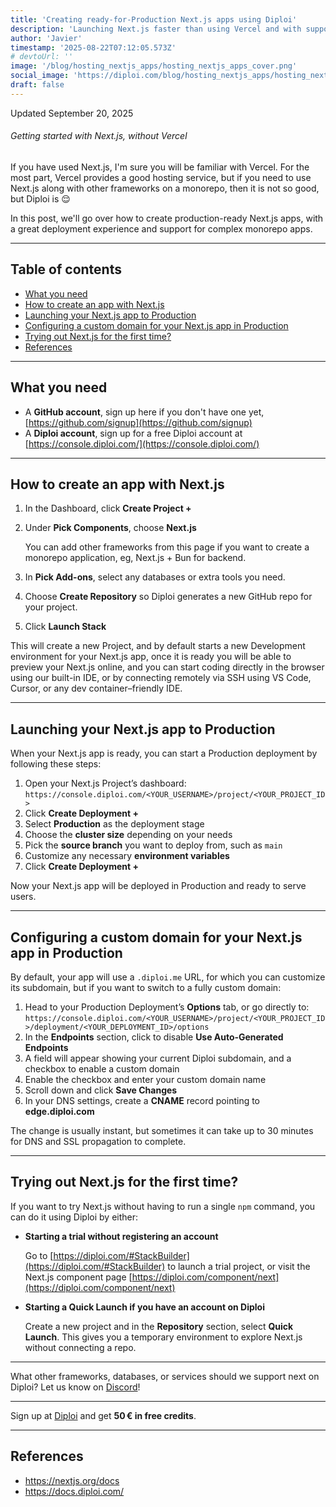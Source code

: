```yaml
---
title: 'Creating ready-for-Production Next.js apps using Diploi'
description: 'Launching Next.js faster than using Vercel and with support for monorepo apps'
author: 'Javier'
timestamp: '2025-08-22T07:12:05.573Z'
# devtoUrl: ''
image: '/blog/hosting_nextjs_apps/hosting_nextjs_apps_cover.png'
social_image: 'https://diploi.com/blog/hosting_nextjs_apps/hosting_nextjs_apps_og.png'
draft: false
---
```


Updated <time datetime="2025-09-20T15:11:05.000Z">September 20, 2025</time>

###### Getting started with Next.js, without Vercel

If you have used Next.js, I'm sure you will be familiar with Vercel. For the most part, Vercel provides a good hosting service, but if you need to use Next.js along with other frameworks on a monorepo, then it is not so good, but Diploi is 😌

In this post, we'll go over how to create production-ready Next.js apps, with a great deployment experience and support for complex monorepo apps.

---

## Table of contents

- [What you need](#what-you-need)
- [How to create an app with Next.js](#how-to-create-an-app-with-nextjs)
- [Launching your Next.js app to Production](#launching-your-nextjs-app-to-production)
- [Configuring a custom domain for your Next.js app in Production](#configuring-a-custom-domain-for-your-nextjs-app-in-production)
- [Trying out Next.js for the first time?](#trying-out-nextjs-for-the-first-time)
- [References](#references)

---

## What you need

* A **GitHub account**, sign up here if you don't have one yet, [https://github.com/signup](https://github.com/signup)
* A **Diploi account**, sign up for a free Diploi account at [https://console.diploi.com/](https://console.diploi.com/)

---

## How to create an app with Next.js

1. In the Dashboard, click **Create Project +**
2. Under **Pick Components**, choose **Next.js**

   You can add other frameworks from this page if you want to create a monorepo application, eg, Next.js + Bun for backend.
3. In **Pick Add-ons**, select any databases or extra tools you need.
4. Choose **Create Repository** so Diploi generates a new GitHub repo for your project.
5. Click **Launch Stack**

This will create a new Project, and by default starts a new Development environment for your Next.js app, once it is ready you will be able to preview your Next.js online, and you can start coding directly in the browser using our built-in IDE, or by connecting remotely via SSH using VS Code, Cursor, or any dev container–friendly IDE.

---

## Launching your Next.js app to Production

When your Next.js app is ready, you can start a Production deployment by following these steps:

1. Open your Next.js Project’s dashboard:
   `https://console.diploi.com/<YOUR_USERNAME>/project/<YOUR_PROJECT_ID>`
2. Click **Create Deployment +**
3. Select **Production** as the deployment stage
4. Choose the **cluster size** depending on your needs
5. Pick the **source branch** you want to deploy from, such as `main`
6. Customize any necessary **environment variables**
7. Click **Create Deployment +**

Now your Next.js app will be deployed in Production and ready to serve users.

---

## Configuring a custom domain for your Next.js app in Production

By default, your app will use a `.diploi.me` URL, for which you can customize its subdomain, but if you want to switch to a fully custom domain:

1. Head to your Production Deployment’s **Options** tab, or go directly to:
   `https://console.diploi.com/<YOUR_USERNAME>/project/<YOUR_PROJECT_ID>/deployment/<YOUR_DEPLOYMENT_ID>/options`
2. In the **Endpoints** section, click to disable **Use Auto‑Generated Endpoints**
3. A field will appear showing your current Diploi subdomain, and a checkbox to enable a custom domain
4. Enable the checkbox and enter your custom domain name
5. Scroll down and click **Save Changes**
6. In your DNS settings, create a **CNAME** record pointing to **edge.diploi.com**

The change is usually instant, but sometimes it can take up to 30 minutes for DNS and SSL propagation to complete.

---

## Trying out Next.js for the first time?

If you want to try Next.js without having to run a single `npm` command, you can do it using Diploi by either:

* **Starting a trial without registering an account**

   Go to [https://diploi.com/#StackBuilder](https://diploi.com/#StackBuilder) to launch a trial project, or visit the Next.js component page [https://diploi.com/component/next](https://diploi.com/component/next)

* **Starting a Quick Launch if you have an account on Diploi**

   Create a new project and in the **Repository** section, select **Quick Launch**. This gives you a temporary environment to explore Next.js without connecting a repo.

---

What other frameworks, databases, or services should we support next on Diploi? Let us know on [Discord](https://discord.gg/vvgQxVjC8G)!

---

Sign up at [Diploi](https://diploi.com/) and get **50 € in free credits**.

---

## References

- https://nextjs.org/docs
- https://docs.diploi.com/
